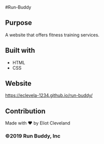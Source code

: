 #Run-Buddy

## Purpose
A website that offers fitness training services.

## Built with 

* HTML
* CSS

## Website
https://eclevela-1234.github.io/run-buddy/


## Contribution
Made with ❤️ by Eliot Cleveland


### ©️2019 Run Buddy, Inc 
